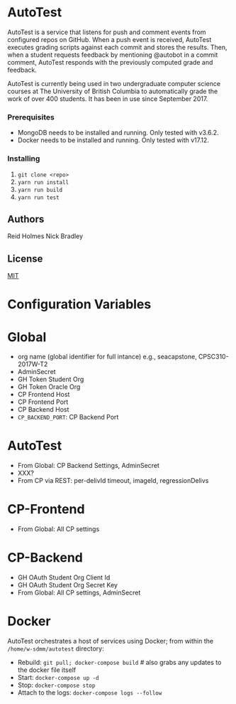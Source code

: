 # AutoTest

AutoTest is a service that listens for push and comment events from configured repos on GitHub.
When a push event is received, AutoTest executes grading scripts against each commit and stores the results.
Then, when a student requests feedback by mentioning @autobot in a commit comment, AutoTest responds with the previously computed grade and feedback.

AutoTest is currently being used in two undergraduate computer science courses at The University of British Columbia to automatically grade the work of over 400 students. It has been in use since September 2017.

### Prerequisites

* MongoDB needs to be installed and running. Only tested with v3.6.2.
* Docker needs to be installed and running. Only tested with v17.12.

### Installing

1) `git clone <repo>`
2) `yarn run install`	
3) `yarn run build`
4) `yarn run test`

## Authors

Reid Holmes
Nick Bradley

## License

[MIT](LICENSE)

# Configuration Variables

# Global

* org name (global identifier for full intance) e.g., seacapstone, CPSC310-2017W-T2
* AdminSecret
* GH Token Student Org
* GH Token Oracle Org
* CP Frontend Host
* CP Frontend Port
* CP Backend Host
* `CP_BACKEND_PORT`: CP Backend Port

# AutoTest

* From Global: CP Backend Settings, AdminSecret
* XXX?
* From CP via REST: per-delivId timeout, imageId, regressionDelivs

# CP-Frontend

* From Global: All CP settings

# CP-Backend

* GH OAuth Student Org Client Id
* GH OAuth Student Org Secret Key
* From Global: All CP settings, AdminSecret
 

# Docker

AutoTest orchestrates a host of services using Docker; from within the `/home/w-sdmm/autotest` directory:

* Rebuild: `git pull; docker-compose build` # also grabs any updates to the docker file itself
* Start: `docker-compose up -d`
* Stop: `docker-compose stop`
* Attach to the logs: `docker-compose logs --follow`

